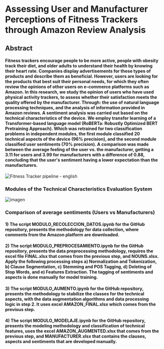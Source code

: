 # Assessing User and Manufacturer Perceptions of Fitness Trackers through Amazon Review Analysis

## Abstract

#### Fitness trackers encourage people to be more active, people with obesity track their diet, and older adults to understand their health by knowing their heart rate. Companies display advertisements for these types of products and describe them as beneficial. However, users are looking for the products that best suit their personal needs, for which they often review the opinions of other users on e-commerce platforms such as Amazon. In this research, we study the opinion of users who have used physical activity trackers, to assess whether their satisfaction meets the quality offered by the manufacturer. Through: the use of natural language processing techniques, and the analysis of information provided in Amazon reviews. A sentiment analysis was carried out based on the technical characteristics of the device. We employ transfer learning of a Transformer-based language model (RoBERTa: Robustly Optimized BERT Pretraining Approach). Which was retrained for two classification problems in independent modules, the first module classified 20 technical aspects of the device (96% precision), and the second module classified user sentiments (70% precision). A comparison was made between the average feeling of the user vs. the manufacturer, getting a 3.11 for users and 3.99 for manufacturers with a difference of 0.88, concluding that the user's sentiment having a lower expectation than the manufacturers.



![Fitness Tracker pipeline - english](https://user-images.githubusercontent.com/36687480/213279659-e95f02e7-ff07-4e48-be94-26a94c409464.jpeg)
### Modules of the Technical Characteristics Evaluation System


![imagen](https://user-images.githubusercontent.com/36687480/213280478-d082ef9e-06ab-4b3f-9e0b-860e950a401a.png)
### Comparison of average sentiments (Users vs Manufacturers)


#### 1) The script MODULO_RECOLECCION_DATOS.ipynb for the GitHub repository, presents the methodology for data collection, where comments from the Amazon platform are downloaded.

#### 2) The script MODULO_PREPROCESAMIENTO.ipynb for the GitHub repository, presents the data preprocessing methodology, requires the excel file FINAL.xlsx that comes from the previous step, and NOUNS.xlsx. Apply the following processing steps a) Normalization and Tokenization, b) Clause Segmentation, c) Stemming and POS Tagging, d) Deleting of Stop Words, and e) Features Extraction. The tagging of sentiments and aspects is done manually for model training.

#### 3) The script MODULO_AUMENTO.ipynb for the GitHub repository, presents the methodology to stabilize the classes for the technical aspects, with the data augmentation algorithms and data processing logic in step 2. It uses excel AMAZON_FINAL.xlsx which comes from the previous step.

#### 4) The script MODULO_MODELAJE.ipynb for the GitHub repository, presents the modeling methodology and classification of technical features, uses the excel AMAZON_AUGMENTED.xlsx that comes from the previous step, and MANUFACTURER.xlsx that contains the clauses, aspects and sentiments that are developed manually.
